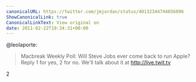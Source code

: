 ```yaml
---
canonicalURL: https://twitter.com/jmjordan/status/40132344744656896
ShowCanonicalLink: true
CanonicalLinkText: View original on
date: 2011-02-22T19:34:31+00:00
---
```

@leolaporte:

> Macbreak Weekly Poll: Will Steve Jobs ever come back to run Apple? Reply 1 for yes, 2 for no. We'll talk about it at http://live.twit.tv

2